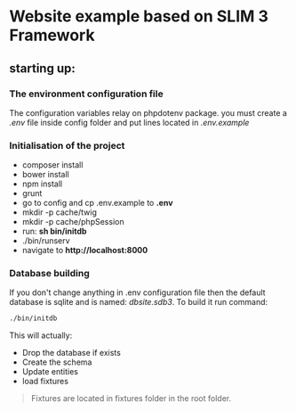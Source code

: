 # Website example based on SLIM 3 Framework

## starting up:

### The environment configuration file

The configuration variables relay on phpdotenv package.
you must create a *.env* file inside config folder and put lines located
in *.env.example*

### Initialisation of the project

+ composer install
+ bower install
+ npm install
+ grunt
+ go to config and cp .env.example to **.env**
+ mkdir -p cache/twig
+ mkdir -p cache/phpSession
+ run: **sh bin/initdb**
+ ./bin/runserv
+ navigate to **http://localhost:8000**

### Database building
If you don't change anything in .env configuration file then the default database is sqlite and is named: *dbsite.sdb3*.
To build it run command:

``` bash
./bin/initdb
```

This will actually:
+ Drop the database if exists
+ Create the schema
+ Update entities
+ load fixtures

> Fixtures are located in fixtures folder in the root folder.


